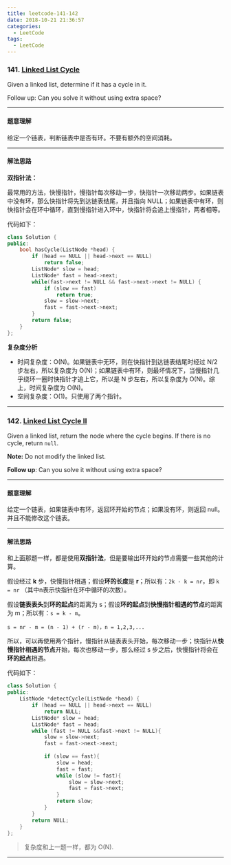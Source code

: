 ```yaml
---
title: leetcode-141-142
date: 2018-10-21 21:36:57
categories:
  - LeetCode
tags:
  - LeetCode
---
```


### 141. [Linked List Cycle](https://leetcode.com/problems/linked-list-cycle/description/)

Given a linked list, determine if it has a cycle in it.

Follow up:
Can you solve it without using extra space?

<!--more-->

------

#### 题意理解

给定一个链表，判断链表中是否有环。不要有额外的空间消耗。

------

#### 解法思路

**双指针法：**

最常用的方法，快慢指针，慢指针每次移动一步，快指针一次移动两步。如果链表中没有环，那么快指针将先到达链表结尾，并且指向 NULL；如果链表中有环，则快指针会在环中循环，直到慢指针进入环中，快指针将会追上慢指针，两者相等。

代码如下：

```c++
class Solution {
public:
    bool hasCycle(ListNode *head) {
        if (head == NULL || head->next == NULL)
            return false;
        ListNode* slow = head;
        ListNode* fast = head->next;
        while(fast->next != NULL && fast->next->next != NULL) {
            if (slow == fast)
                return true;
            slow = slow->next;
            fast = fast->next->next;
        }
        return false;
    }
};
```

**复杂度分析**

- 时间复杂度：O(N)。如果链表中无环，则在快指针到达链表结尾时经过 N/2 步左右，所以复杂度为 O(N)；如果链表中有环，则最坏情况下，当慢指针几乎绕环一圈时快指针才追上它，所以是 N 步左右，所以复杂度为 O(N)。综上，时间复杂度为 O(N)。
- 空间复杂度：O(1)。只使用了两个指针。

------



### 142. [Linked List Cycle II](https://leetcode.com/problems/linked-list-cycle-ii/description/)

Given a linked list, return the node where the cycle begins. If there is no cycle, return `null`.

**Note:** Do not modify the linked list.

**Follow up**:
Can you solve it without using extra space?

------

#### 题意理解

给定一个链表，如果链表中有环，返回环开始的节点；如果没有环，则返回 null。并且不能修改这个链表。

------

#### 解法思路

和上面那题一样，都是使用**双指针法**，但是要输出环开始的节点需要一些其他的计算。

假设经过 **k** 步，快慢指针相遇；假设**环的长度**是 **r**；所以有：`2k - k = nr`，即 `k = nr` （其中n表示快指针在环中循环的次数）。

假设**链表表头**到**环的起点**的距离为 s；假设**环的起点**到**快慢指针相遇的节点**的距离为 m；所以有：`s = k - m`。

`s = nr - m = (n - 1) + (r - m)，n = 1,2,3,... `

所以，可以再使用两个指针，慢指针从链表表头开始，每次移动一步；快指针从**快慢指针相遇的节点**开始，每次也移动一步，那么经过 s 步之后，快慢指针将会在**环的起点**相遇。

代码如下：

```c++
class Solution {
public:
    ListNode *detectCycle(ListNode *head) {
        if (head == NULL || head->next == NULL)
            return NULL;
        ListNode* slow = head;
        ListNode* fast = head;
        while (fast != NULL &&fast->next != NULL){
            slow = slow->next;
            fast = fast->next->next;
            
            if (slow == fast){
                slow = head;
                fast = fast;
                while (slow != fast){
                    slow = slow->next;
                    fast = fast->next;
                }
                return slow;
            }           
        }
        return NULL;
    }
};
```

> 复杂度和上一题一样，都为 O(N).

------